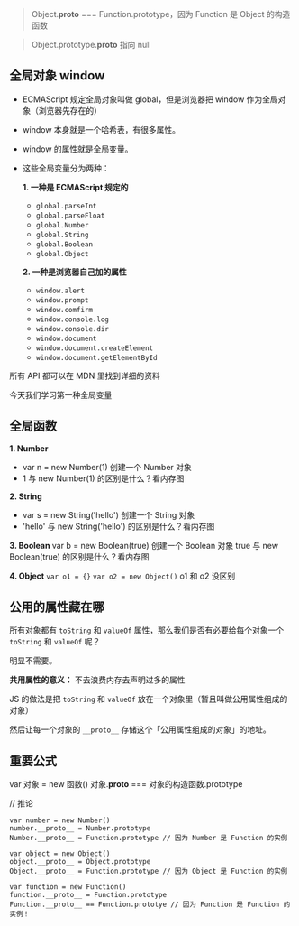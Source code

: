 > Object.__proto__ === Function.prototype，因为 Function 是 Object 的构造函数

> Object.prototype.__proto__ 指向 null

## 全局对象 window
- ECMAScript 规定全局对象叫做 global，但是浏览器把 window 作为全局对象（浏览器先存在的）

- window 本身就是一个哈希表，有很多属性。

- window 的属性就是全局变量。

- 这些全局变量分为两种：

  **1. 一种是 ECMAScript 规定的**
    - `global.parseInt`
    - `global.parseFloat`
    - `global.Number`
    - `global.String`
    - `global.Boolean`
    - `global.Object`
    
  **2. 一种是浏览器自己加的属性**
    - `window.alert`
    - `window.prompt`
    - `window.comfirm`
    - `window.console.log`
    - `window.console.dir`
    - `window.document`
    - `window.document.createElement`
    - `window.document.getElementById`
    
所有 API 都可以在 MDN 里找到详细的资料

今天我们学习第一种全局变量

## 全局函数

**1. Number**
  - var n = new Number(1) 创建一个 Number 对象
  - 1 与 new Number(1) 的区别是什么？看内存图
  
**2. String**
  - var s = new String('hello') 创建一个 String 对象
  - 'hello' 与 new String('hello') 的区别是什么？看内存图
  
**3. Boolean**
var b = new Boolean(true) 创建一个 Boolean 对象
true 与 new Boolean(true) 的区别是什么？看内存图

**4. Object** 
`var o1 = {}`
`var o2 = new Object()`
o1 和 o2 没区别


## 公用的属性藏在哪
所有对象都有 `toString` 和 `valueOf` 属性，那么我们是否有必要给每个对象一个 `toString` 和 `valueOf` 呢？

明显不需要。

**共用属性的意义：**
不去浪费内存去声明过多的属性

JS 的做法是把 `toString` 和 `valueOf` 放在一个对象里（暂且叫做公用属性组成的对象）

然后让每一个对象的 `__proto__` 存储这个「公用属性组成的对象」的地址。

## 重要公式

var 对象 = new 函数()
对象.__proto__ === 对象的构造函数.prototype

// 推论

```
var number = new Number()
number.__proto__ = Number.prototype
Number.__proto__ = Function.prototype // 因为 Number 是 Function 的实例
```

```
var object = new Object()
object.__proto__ = Object.prototype
Object.__proto__ = Function.prototype // 因为 Object 是 Function 的实例
```

```
var function = new Function()
function.__proto__ = Function.prototype
Function.__proto__ == Function.prototye // 因为 Function 是 Function 的实例！
```


